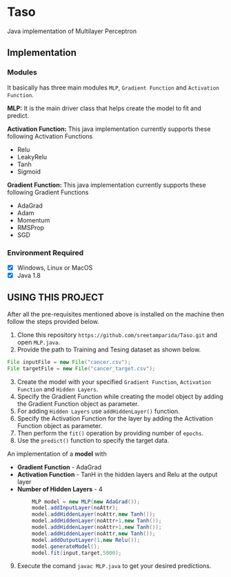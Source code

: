 # Taso
Java implementation of Multilayer Perceptron

## Implementation

### Modules
It basically has three main modules `MLP`, `Gradient Function` and `Activation Function`.

**MLP:** It is the main driver class that helps create the model to fit and predict.

**Activation Function:** This java implementation currently supports these following Activation Functions
- Relu
- LeakyRelu
- Tanh
- Sigmoid

**Gradient Function:** This java implementation currently supports these following Gradient Functions
- AdaGrad
- Adam
- Momentum
- RMSProp
- SGD

### Environment Required

- [x] Windows, Linux or MacOS
- [x] Java 1.8

## USING THIS PROJECT

After all the pre-requisites mentioned above is installed on the machine then follow the steps provided below.

1. Clone this repository `https://github.com/sreetamparida/Taso.git` and open `MLP.java`.
2. Provide the path to Training and Tesing dataset as shown below.

```java
File inputFile = new File("cancer.csv");
File targetFile = new File("cancer_target.csv");
```
3. Create the model with your specified `Gradient Function`, `Activation Function` and `Hidden Layers`.
4. Specify the Gradient Function while creating the model object by adding the Gradient Function object as parameter.
5. For adding `Hidden Layers` use `addHiddenLayer()` function.
6. Specify the Activation Function for the layer by adding the Activation Function object as parameter.
7. Then perform the `fit()` operation by providing number of `epochs`.
8. Use the `predict()` function to specify the target data.

An implementation of a **model** with 
- **Gradient Function** - AdaGrad
- **Activation Function** - TanH in the hidden layers and Relu at the output layer
- **Number of Hidden Layers** - 4
```java
        MLP model = new MLP(new AdaGrad());
        model.addInputLayer(noAttr);
        model.addHiddenLayer(noAttr,new Tanh());
        model.addHiddenLayer(noAttr+1,new Tanh());
        model.addHiddenLayer(noAttr+1,new Tanh());
        model.addHiddenLayer(noAttr,new Tanh());
        model.addOutputLayer(1,new Relu());
        model.generateModel();
        model.fit(input,target,5000);
```
9. Execute the comand `javac MLP.java` to get your desired predictions.


